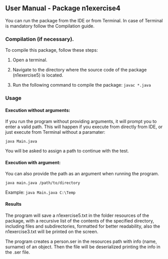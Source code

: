 ## User Manual - Package n1exercise4
You can run the package from the IDE or from Terminal. In case of Terminal is mandatory follow the Compilation guide. 

### Compilation (if necessary).
To compile this package, follow these steps:

1. Open a terminal.

2. Navigate to the directory where the source code of the package (n1exercise5) is located.

3. Run the following command to compile the package: `javac *.java`

### Usage

#### Execution without arguments: 
If you run the program without providing arguments, it will prompt you to enter a valid path. 
This will happen if you execute from directly from IDE, or just execute from Terminal without a paramater: 

`java Main.java`

You will be asked to assign a path to continue with the test.

#### Execution with argument:

You can also provide the path as an argument when running the program.

`java main.java /path/to/directory`

Example: `java Main.java C:\Temp`

#### Results 
The program will save a n1exercise5.txt in the folder resources of the package, with a recursive list of the contents of the specified directory, 
including files and subdirectories, formatted for better readability, also the n1exercise3.txt will be printed on the screen.

The program creates a person.ser in the resources path with info (name, surname) of an object. Then the file will be deserialized printing the info in the .ser file.